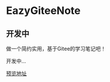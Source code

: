 # EazyGiteeNote

## 开发中

做一个简约实用，基于Gitee的学习笔记吧！

开发中...

[预览地址](https://n0ts.gitee.io/eazy-gitee-note/)


